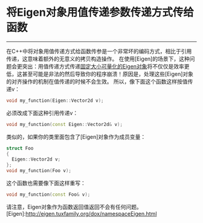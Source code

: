 # 将Eigen对象用值传递参数传递方式传给函数
---

在C++中将对象用值传递方式给函数传参是一个非常坏的编码方式，相比于引用传递，这意味着额外的无意义的拷贝构造操作。
在使用[Eigen]的场景下，这种问题会更突出：用值传递方式传递[固定大小可量化的Eigen对象](./FixedSizeVectorizable.md)将不仅仅是效率更低，这甚至可能是非法的然后导致你的程序崩溃！原因是，处理这些[Eigen]对象的对齐操作的机制在值传递的时候不会生效。
所以，像下面这个函数这样按值传递v：
```cpp 
void my_function(Eigen::Vector2d v); 
```
必须改成下面这种引用传递v：
```cpp
void my_function(const Eigen::Vector2d& v);
```
类似的，如果你的类里面包含了[Eigen]对象作为成员变量：
```cpp
struct Foo
{
  Eigen::Vector2d v;
};
void my_function(Foo v);
```
这个函数也需要像下面这样重写：
```cpp
void my_function(const Foo& v);
```
请注意，Eigen对象作为函数返回值返回不会有任何问题。
[Eigen]:http://eigen.tuxfamily.org/dox/namespaceEigen.html

